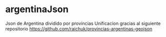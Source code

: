 # argentinaJson
Json de Argentina dividido por provincias
Unificacion gracias al siguiente repositorio https://github.com/raichuk/provincias-argentinas-geojson
